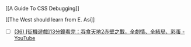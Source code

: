 
[[A Guide To CSS Debugging]]

[[The West should learn from E. Asi]]

- [ ] [(36) [街機遊戲]13分鐘看完：吞食天地2赤壁之戰，全劇情、全結局、彩蛋 - YouTube](https://www.youtube.com/watch?v=kp-0bSzVYt8)
